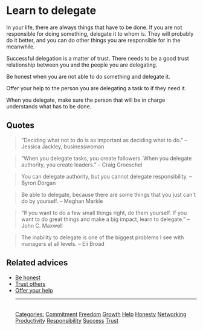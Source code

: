 # Learn to delegate

In your life, there are always things that have to be done. If you are not responsible for doing something, delegate it to whom is. They will probably do it better, and you can do other things you are responsible for in the meanwhile.

Successful delegation is a matter of trust. There needs to be a good trust relationship between you and the people you are delegating.

Be honest when you are not able to do something and delegate it.

Offer your help to the person you are delegating a task to if they need it.

When you delegate, make sure the person that will be in charge understands what has to be done.

## Quotes

> “Deciding what not to do is as important as deciding what to do.” – Jessica Jackley, businesswoman

> “When you delegate tasks, you create followers. When you delegate authority, you create leaders.” – Craig Groeschel

> You can delegate authority, but you cannot delegate responsibility. – Byron Dorgan

> Be able to delegate, because there are some things that you just can't do by yourself. – Meghan Markle

> “If you want to do a few small things right, do them yourself. If you want to do great things and make a big impact, learn to delegate.” – John C. Maxwell

> The inability to delegate is one of the biggest problems I see with managers at all levels. – Eli Broad

## Related advices

- [Be honest](../Be%20honest/index.md)
- [Trust others](../Trust%20others/index.md)
- [Offer your help](../Offer%20your%20help/index.md)<hr/><br/>[Categories:](../Categories/index.md) [Commitment](../Categories/Commitment.md) [Freedom](../Categories/Freedom.md) [Growth](../Categories/Growth.md) [Help](../Categories/Help.md) [Honesty](../Categories/Honesty.md) [Networking](../Categories/Networking.md) [Productivity](../Categories/Productivity.md) [Responsibility](../Categories/Responsibility.md) [Success](../Categories/Success.md) [Trust](../Categories/Trust.md)
